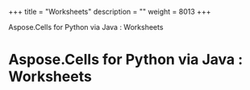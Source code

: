+++
title = "Worksheets" 
description = "" 
weight = 8013 
+++

Aspose.Cells for Python via Java : Worksheets  

# Aspose.Cells for Python via Java : Worksheets


